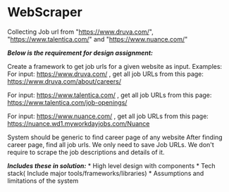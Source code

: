 # WebScraper
 Collecting Job url from "https://www.druva.com/", "https://www.talentica.com/" and "https://www.nuance.com/"

***Below is the requirement for design assignment:***

Create a framework to get job urls for a given website as input. Examples:
For input: https://www.druva.com/ , get all job URLs from this page: https://www.druva.com/about/careers/ 

For input: https://www.talentica.com/ , get all job URLs from this page: https://www.talentica.com/job-openings/

For input: https://www.nuance.com/ , get all job URLs from this page: https://nuance.wd1.myworkdayjobs.com/Nuance 

System should be generic to find career page of any website
After finding career page, find all job urls. We only need to save Job URLs. We don't require to scrape the job descriptions and details of it.

***Includes these in solution:***
    * High level design with components
    * Tech stack( Include major tools/frameworks/libraries)
    * Assumptions and limitations of the system